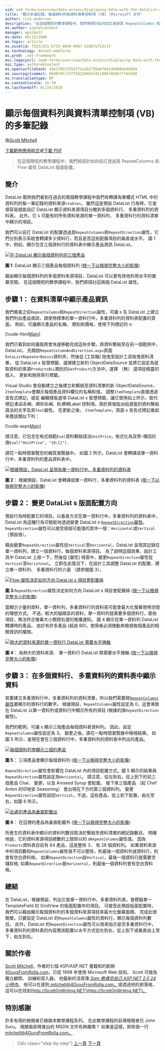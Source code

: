 ```yaml
---
uid: web-forms/overview/data-access/displaying-data-with-the-datalist-and-repeater/showing-multiple-records-per-row-with-the-datalist-control-vb
title: "顯示多個記錄，每個資料列與資料清單控制項 (VB) |Microsoft 文件"
author: rick-anderson
description: "在這個簡短的教學課程中，我們將探討如何自訂透過其 RepeatColumns 和 Flow 屬性 DataList 版面配置。"
ms.author: aspnetcontent
manager: wpickett
ms.date: 09/13/2006
ms.topic: article
ms.assetid: f555c531-bf33-4699-9987-42dbfef23c1f
ms.technology: dotnet-webforms
ms.prod: .net-framework
msc.legacyurl: /web-forms/overview/data-access/displaying-data-with-the-datalist-and-repeater/showing-multiple-records-per-row-with-the-datalist-control-vb
msc.type: authoredcontent
ms.openlocfilehash: 416178533f022f2a262799e6f042d6009bb9d999
ms.sourcegitcommit: 060879fcf3f73d2366b5c811986f8695fff65db8
ms.translationtype: MT
ms.contentlocale: zh-TW
ms.lasthandoff: 01/24/2018
---
```

<a name="showing-multiple-records-per-row-with-the-datalist-control-vb"></a>顯示每個資料列與資料清單控制項 (VB) 的多筆記錄
====================
由[Scott Mitchell](https://twitter.com/ScottOnWriting)

[下載範例應用程式](http://download.microsoft.com/download/9/c/1/9c1d03ee-29ba-4d58-aa1a-f201dcc822ea/ASPNET_Data_Tutorial_31_VB.exe)或[下載 PDF](showing-multiple-records-per-row-with-the-datalist-control-vb/_static/datatutorial31vb1.pdf)

> 在這個簡短的教學課程中，我們將探討如何自訂透過其 RepeatColumns 和 Flow 屬性 DataList 版面配置。


## <a name="introduction"></a>簡介

DataList 範例我們看到在過去的兩個教學課程中我們有轉譯為單欄式 HTML 中的資料列的每一筆記錄的資料來源`<table>`。 雖然這是預設 DataList 行為時，它是很容易就能自訂 DataList 顯示資料來源項目分散到多個資料行、 多重資料列的資料表。 此外，它 s 可能有的所有資料來源的單一資料列、 多重資料行的資料清單中顯示的項目。

我們可以自訂 DataList 的配置透過其`RepeatColumns`和`RepeatDirection`屬性，它們分別表示系統會轉譯多少資料行，而且是否這些配置項目的垂直或水平。 圖 1 中，例如，顯示包含三個資料行的資料表中顯示產品資訊 DataList。


[![在 DataList 顯示每個資料列的三個產品](showing-multiple-records-per-row-with-the-datalist-control-vb/_static/image2.png)](showing-multiple-records-per-row-with-the-datalist-control-vb/_static/image1.png)

**圖 1**: DataList 顯示三個產品每個資料列 ([按一下以檢視完整大小的影像](showing-multiple-records-per-row-with-the-datalist-control-vb/_static/image3.png))


藉由顯示每個資料列的多個資料來源項目，DataList 可以更有效地利用水平的螢幕空間。 在這個簡短的教學課程中，我們將探討這兩個 DataList 屬性。

## <a name="step-1-displaying-product-information-in-a-datalist"></a>步驟 1： 在資料清單中顯示產品資訊

我們檢查之前`RepeatColumns`和`RepeatDirection`屬性，可讓 s 先 DataList 上建立我們列出產品資訊，請使用標準的單一資料行中，多重資料列的資料表配置的頁面。 例如，可讓顯示產品的名稱、 類別和價格，使用下列標記的 s:


[!code-html[Main](showing-multiple-records-per-row-with-the-datalist-control-vb/samples/sample1.html)]

我們已看到如何讓我將會快速移動完成這些步驟，將資料繫結至在前一個範例中，DataList。 先開啟`RepeatColumnAndDirection.aspx`頁面`DataListRepeaterBasics`資料夾，然後從 [工具箱] 拖曳至設計工具拖曳資料清單。 從 DataList s 智慧標籤，選擇建立新的 ObjectDataSource 並將它設定為提取資料的來源`ProductsBLL`類別的`GetProducts`方法中，選擇 （無） 選項從精靈的插入、 更新和刪除索引標籤。

Visual Studio 會自動建立之後建立和繫結至資料清單的新 ObjectDataSource，`ItemTemplate`會顯示每個產品資料欄位的名稱和值。 調整`ItemTemplate`直接透過宣告式標記，或從 編輯樣板選項 DataList s 智慧標籤，讓它使用如上所示，取代標記*產品名稱*，*類別名稱*，和*價格*Label 控制項，用於將值指派給適當的資料繫結語法的文字及其`Text`屬性。 在更新之後， `ItemTemplate`，頁面 s 宣告式標記看起來應該類似下列：


[!code-aspx[Main](showing-multiple-records-per-row-with-the-datalist-control-vb/samples/sample2.aspx)]

請注意，已包含在格式規範`Eval`資料繫結語法`UnitPrice`，格式化為貨幣-傳回的值`Eval("UnitPrice", "{0:C}").`

請花一點時間瀏覽您的網頁瀏覽器中。 如圖 2 所示，DataList 會轉譯成單一資料行中，多重資料列的產品資料表中。


[![根據預設，DataList 呈現為單一資料行中，多重資料列的資料表](showing-multiple-records-per-row-with-the-datalist-control-vb/_static/image5.png)](showing-multiple-records-per-row-with-the-datalist-control-vb/_static/image4.png)

**圖 2**： 根據預設，DataList 會轉譯成單一資料行，多重資料列的資料表 ([按一下以檢視完整大小的影像](showing-multiple-records-per-row-with-the-datalist-control-vb/_static/image6.png))


## <a name="step-2-changing-the-datalist-s-layout-direction"></a>步驟 2： 變更 DataList s 版面配置方向

預設行為時配置它的項目，以垂直方式在單一資料行中，多重資料列的資料表中，DataList 為這種行為可輕鬆地透過變更 DataList s [ `RepeatDirection`屬性](https://msdn.microsoft.com/system.web.ui.webcontrols.datalist.repeatdirection.aspx)。 `RepeatDirection`屬性可以接受兩個可能值的其中一個：`Horizontal`或`Vertical`（預設值）。

藉由變更`RepeatDirection`屬性從`Vertical`至`Horizontal`，DataList 呈現其記錄在單一資料列，建立一個資料行，每個資料來源項目。 為了說明這個效果，設計工具中 DataList 上按一下，然後從 [屬性] 視窗中，變更`RepeatDirection`屬性從`Vertical`至`Horiztonal`。 立即在此情況下，在設計工具調整 DataList 的配置，建立單一資料列、 多重資料行的介面 （請參閱圖 3）。


[![Flow 屬性決定如何方向 DataList s 項目會配置掉](showing-multiple-records-per-row-with-the-datalist-control-vb/_static/image8.png)](showing-multiple-records-per-row-with-the-datalist-control-vb/_static/image7.png)

**圖 3**:`RepeatDirection`屬性決定如何方向 DataList s 項目會配置掉 ([按一下以檢視完整大小的影像](showing-multiple-records-per-row-with-the-datalist-control-vb/_static/image9.png))


當顯示少量的資料，單一資料列，多重資料行的資料表可能會最大化螢幕使用空間的理想方式。 不過，較大的磁碟區的資料，單一資料列就需要多個資料行，那些項目，無法符合螢幕大小關閉右邊的推播通知。 圖 4 顯示在單一資料列 DataList 轉譯時的產品。 由於有許多產品 (超過 80)，使用者必須捲動來檢視每個產品的相關資訊的權限。


[![夠大的資料來源的單一資料行 DataList 需要水平捲軸](showing-multiple-records-per-row-with-the-datalist-control-vb/_static/image11.png)](showing-multiple-records-per-row-with-the-datalist-control-vb/_static/image10.png)

**圖 4**： 為夠大的資料來源、 單一資料行 DataList 將需要水平捲軸 ([按一下以檢視完整大小的影像](showing-multiple-records-per-row-with-the-datalist-control-vb/_static/image12.png))


## <a name="step-3-displaying-data-in-a-multi-column-multi-row-table"></a>步驟 3： 在多個資料行、 多重資料列的資料表中顯示資料

若要建立多重資料行中，多重資料列的資料清單，所以我們需要將[`RepeatColumns`屬性](https://msdn.microsoft.com/system.web.ui.webcontrols.datalist.repeatcolumns.aspx)要顯示的資料行的數字。 根據預設，`RepeatColumns`屬性設定為 0，這會導致在 DataList 以單一資料列或資料行中顯示所有的項目 (根據的值`RepeatDirection`屬性)。

我們的範例，可讓 s 顯示三個產品每個資料表資料列。 因此，設定`RepeatColumns`屬性設定為 3。 變更之後，請花一點時間瀏覽器中檢視結果。 如圖 5 所示，是現在會在三個資料行中，多重資料列的資料表中列出的產品。


[![每個資料列會顯示三個的產品](showing-multiple-records-per-row-with-the-datalist-control-vb/_static/image14.png)](showing-multiple-records-per-row-with-the-datalist-control-vb/_static/image13.png)

**圖 5**： 三項產品會顯示每個資料列 ([按一下以檢視完整大小的影像](showing-multiple-records-per-row-with-the-datalist-control-vb/_static/image15.png))


`RepeatDirection`屬性會影響在 DataList 內的項目配置方式。圖 5 顯示的結果與`RepeatDirection`屬性設定為`Horizontal`。 請注意，從左到右，從上到下的前三個產品 Chai、 變更，以及 Aniseed Syrup 會配置。 接下來三個產品 （起 Chef Anton 的印地安 Seasoning） 會出現在下方的第三個資料列。 變更`RepeatDirection`屬性設回`Vertical`，不過，這些產品，從上到下配置，由左至右，如圖 6 所示。


[![此處的產品為垂直配置出](showing-multiple-records-per-row-with-the-datalist-control-vb/_static/image17.png)](showing-multiple-records-per-row-with-the-datalist-control-vb/_static/image16.png)

**圖 6**： 在這裡的產品為垂直配置外 ([按一下以檢視完整大小的影像](showing-multiple-records-per-row-with-the-datalist-control-vb/_static/image18.png))


所產生的資料表中顯示的資料列數目取決於繫結至資料清單的總記錄數目。 明確地說，它的資料來源項目總數的上限除以的 s`RepeatColumns`屬性值。 因為`Products`資料表目前有 84 產品，這是整除 3、 有 28 個資料列。 如果資料來源中的項目數和`RepeatColumns`屬性值不可以整除，則最後一個資料列或資料行，則會有空白資料格。 如果`RepeatDirection`設`Vertical`，最後一個資料行就需要空儲存格; 如果`RepeatDirection`是`Horizontal`，則最後一個資料列會有空白資料格。

## <a name="summary"></a>總結

在 DataList，根據預設，列出它是單一資料行中，多重資料列表，會模擬單一 TemplateField 的 GridView 的版面配置中的項目。 可接受此預設版面配置時，我們可以藉由顯示每個資料列的多個資料來源項目來最大化螢幕面積。 完成此很簡單，只要設定 DataList 的`RepeatColumns`屬性的資料行，顯示每個資料列數目。 此外，DataList 的`RepeatDirection`屬性可以用來指示是否多重資料行中，多重資料列的資料表的內容應該配置以水平方式從左到右，從上到下或垂直由上至下，由左到右。

## <a name="about-the-author"></a>關於作者

[Scott Mitchell](http://www.4guysfromrolla.com/ScottMitchell.shtml)，作者的七個 ASP/ASP.NET 書籍和的創辦[4GuysFromRolla.com](http://www.4guysfromrolla.com)，已從 1998 年使用 Microsoft Web 技術。 Scott 可做為獨立顧問、 訓練和寫入器。 他最新的活頁簿[ *Sam 教導您自己 ASP.NET 2.0 24 小時內*](https://www.amazon.com/exec/obidos/ASIN/0672327384/4guysfromrollaco)。 他可以在達到[ mitchell@4GuysFromRolla.com。](mailto:mitchell@4GuysFromRolla.com)或透過他的部落格，這可以在找到[http://ScottOnWriting.NET](http://ScottOnWriting.NET)。

## <a name="special-thanks-to"></a>特別感謝

許多有用的檢閱者已檢閱本教學課程系列。 在此教學課程的前導檢閱者已 John Suru。 檢閱我即將推出的 MSDN 文件有興趣嗎？ 如果是這樣，卸除我一行[ mitchell@4GuysFromRolla.com。](mailto:mitchell@4GuysFromRolla.com)

>[!div class="step-by-step"]
[上一頁](formatting-the-datalist-and-repeater-based-upon-data-vb.md)
[下一頁](nested-data-web-controls-vb.md)
